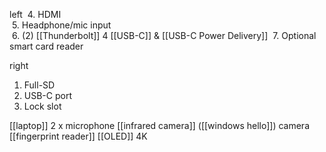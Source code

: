 left
 4. HDMI  
 5. Headphone/mic input  
 6. (2) [[Thunderbolt]] 4  [[USB-C]] & [[USB-C Power Delivery]]
 7. Optional smart card reader

right 
1. Full-SD  
2. USB-C port  
3. Lock slot

[[laptop]]
2 x microphone
[[infrared camera]] ([[windows hello]])
camera
[[fingerprint reader]]
[[OLED]]
4K
